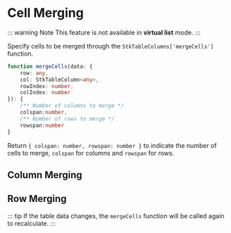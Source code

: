 # Cell Merging <Badge type="tip" text="^0.8.0" /> 
::: warning Note
This feature is not available in **virtual list** mode.
:::

Specify cells to be merged through the `StkTableColumns['mergeCells']` function.

```ts
function mergeCells(data: {
    row: any,
    col: StkTableColumn<any>,
    rowIndex: number,
    colIndex: number
}): {
    /** Number of columns to merge */
    colspan:number, 
    /** Number of rows to merge */
    rowspan:number
}
```
Return `{ colspan: number, rowspan: number }` to indicate the number of cells to merge, `colspan` for columns and `rowspan` for rows.

## Column Merging
<demo vue="basic/merge-cells/MergeCellsCol.vue"></demo>

## Row Merging
<demo vue="basic/merge-cells/MergeCellsRow.vue"></demo>

::: tip
If the table data changes, the `mergeCells` function will be called again to recalculate.
:::
